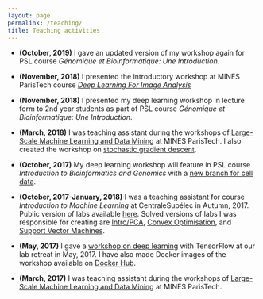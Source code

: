 ```yaml
---
layout: page
permalink: /teaching/
title: Teaching activities
---
```


* **(October, 2019)** I gave an updated version of my workshop again for PSL course *Génomique et Bioinformatique: Une Introduction*.

* **(November, 2018)** I presented the introductory workshop at MINES ParisTech course [*Deep Learning For Image Analysis*](https://github.com/ThomasWalter/DeepLearningForImageAnalysis)

* **(November, 2018)** I presented my deep learning workshop in lecture form to 2nd year students as part of PSL course *Génomique et Bioinformatique: Une Introduction*.

* **(March, 2018)** I was teaching assistant during the workshops of [Large-Scale Machine Learning and Data Mining](http://members.cbio.mines-paristech.fr/~jvert/svn/lsml/lsml18/) at MINES ParisTech. I also created the workshop on [stochastic gradient descent](https://jcboyd.github.io/assets/lsml2018/stochastic_gradient_descent.html).

* **(October, 2017)** My deep learning workshop will feature in PSL course *Introduction to Bioinformatics and Genomics* with a [new branch for cell data](https://github.com/jcboyd/deep-learning-workshop/tree/cell-data).

* **(October, 2017-January, 2018)** I was a teaching assistant for course *Introduction to Machine Learning* at CentraleSupélec in Autumn, 2017. Public version of labs available [here](https://github.com/chagaz/ma2823_2017). Solved versions of labs I was responsible for creating are [Intro/PCA](/assets/ma2823_2017/Lab+1+2017-10-02++Principal+Components+Analysis.html), [Convex Optimisation](/assets/ma2823_2017/Lab+2+2017-10-06++Convex+optimization+in+Python.html), and [Support Vector Machines](/assets/ma2823_2017/Lab+8++2017-12-01++Support+vector+machines.html).

* **(May, 2017)** I gave a [workshop on deep learning](/assets/deep-learning-workshop/main.html) with TensorFlow at our lab retreat in May, 2017. I have also made Docker images of the workshop available on [Docker Hub](https://hub.docker.com/r/jcboyd/deep-learning-workshop/).

* **(March, 2017)** I was teaching assistant during the workshops of [Large-Scale Machine Learning and Data Mining](http://members.cbio.mines-paristech.fr/~jvert/svn/lsml/lsml17/) at MINES ParisTech.
